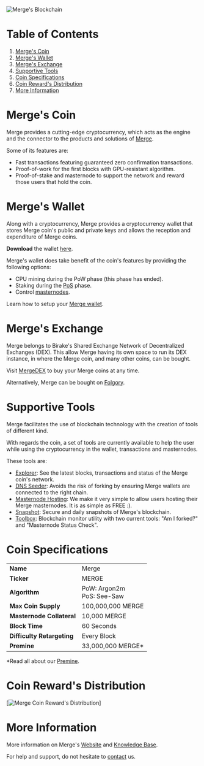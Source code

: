 ![Merge's Blockchain](https://i.imgur.com/vTFN9aJ.png)

Table of Contents
=================

1.  [Merge's Coin](https://gitlab.projectmerge.org/ProjectMerge/merge#merges-coin)
2.  [Merge's Wallet](https://gitlab.projectmerge.org/ProjectMerge/merge#merges-wallet)
3.  [Merge's Exchange](https://gitlab.projectmerge.org/ProjectMerge/merge#merges-exchange)
4.  [Supportive Tools](https://gitlab.projectmerge.org/ProjectMerge/merge#supportive-tools)
5.  [Coin Specifications](https://gitlab.projectmerge.org/ProjectMerge/merge#coin-specifications)
6.  [Coin Reward's Distribution](https://gitlab.projectmerge.org/ProjectMerge/merge#coin-rewards-distribution)
7.  [More Information](https://gitlab.projectmerge.org/ProjectMerge/merge#more-information)

Merge's Coin
============

Merge provides a cutting-edge cryptocurrency, which acts as the engine and the connector to the products and solutions of [Merge](http://www.projectmerge.org).

Some of its features are:
- Fast transactions featuring guaranteed zero confirmation transactions.
- Proof-of-work for the first blocks with GPU-resistant algorithm.
- Proof-of-stake and masternode to support the network and reward those users that hold the coin.

Merge's Wallet
==============

Along with a cryptocurrency, Merge provides a cryptocurrency wallet that stores Merge coin's public and private keys and allows the reception and expenditure of Merge coins. 

**Download** the wallet [here](http://coin.projectmerge.org/wallet).

Merge's wallet does take benefit of the coin's features by providing the following options:
- CPU mining during the PoW phase (this phase has ended).
- Staking during the [PoS](https://kb.projectmerge.org/guides/wallet/pos-staking) phase.
- Control [masternodes](https://kb.projectmerge.org/guides/wallet/masternodes).

Learn how to setup your [Merge wallet](https://kb.projectmerge.org/guides/wallet).

Merge's Exchange
================

Merge belongs to Birake's Shared Exchange Network of Decentralized Exchanges (DEX). This allow Merge having its own space to run its DEX instance, in where the Merge coin, and many other coins, can be bought.

Visit [MergeDEX](https://mergedex.com) to buy your Merge coins at any time.

Alternatively, Merge can be bought on [Folgory](https://folgory.com).

Supportive Tools
================

Merge facilitates the use of blockchain technology with the creation of tools of different kind. 

With regards the coin, a set of tools are currently available to help the user while using the cryptocurrency in the wallet, transactions and masternodes. 

These tools are:
- [Explorer](https://explorer.projectmerge.org): See the latest blocks, transactions and status of the Merge coin's network.
- [DNS Seeder](https://seeder.projectmerge.org/merge): Avoids the risk of forking by ensuring Merge wallets are connected to the right chain.
- [Masternode Hosting](https://mergebcdg.com/product-category/hosting): We make it very simple to allow users hosting their Merge masternodes. It is as simple as FREE :).
- [Snapshot](https://snapshots.projectmerge.org/merge): Secure and daily snapshots of Merge's blockchain.
- [Toolbox](https://toolbox.projectmerge.org): Blockchain monitor utility with two current tools: "Am I forked?" and "Masternode Status Check".

Coin Specifications
===================

<table>
<tr><td><strong>Name</strong></td><td>Merge</td></tr>
<tr><td><strong>Ticker</strong></td><td>MERGE</td></tr>
<tr><td><strong>Algorithm</strong></td><td>PoW: Argon2m<br/>PoS: See-Saw</td></tr>
<tr><td><strong>Max Coin Supply</strong></td><td>100,000,000 MERGE</td></tr>
<tr><td><strong>Masternode Collateral</strong></td><td>10,000 MERGE</td></tr>
<tr><td><strong>Block Time</strong></td><td>60 Seconds</td></tr>
<tr><td><strong>Difficulty Retargeting</strong></td><td>Every Block</td></tr>
<tr><td><strong>Premine</strong></td><td>33,000,000 MERGE*</td></tr>
</table>

*Read all about our [Premine](https://kb.projectmerge.org/faq#premine).

Coin Reward's Distribution
==========================

[![Merge Coin Reward's Distribution](https://cdn.discordapp.com/attachments/470509313484390400/510102425684672523/Artboard_1-8.png)]

More Information
================

More information on Merge's [Website](https://www.projectmerge.org) and [Knowledge Base](https://kb.projectmerge.org).

For help and support, do not hesitate to [contact](https://kb.projectmerge.org/contact) us.
